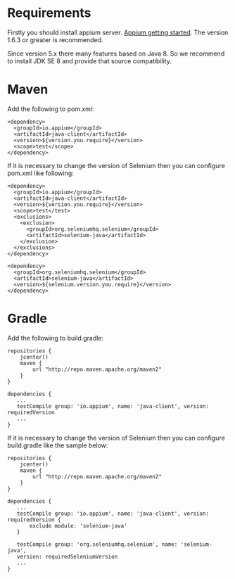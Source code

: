 # Requirements

Firstly you should install appium server. [Appium getting started](http://appium.io/getting-started.html). The version 1.6.3 or greater is recommended.

Since version 5.x there many features based on Java 8. So we recommend to install JDK SE 8 and provide that source compatibility.

# Maven

Add the following to pom.xml:

```
<dependency>
  <groupId>io.appium</groupId>
  <artifactId>java-client</artifactId>
  <version>${version.you.require}</version>
  <scope>test</scope>
</dependency>
```

If it is necessary to change the version of Selenium then you can configure pom.xml like following:

```
<dependency>
  <groupId>io.appium</groupId>
  <artifactId>java-client</artifactId>
  <version>${version.you.require}</version>
  <scope>test</test>
  <exclusions>
    <exclusion>
      <groupId>org.seleniumhq.selenium</groupId>
      <artifactId>selenium-java</artifactId>
    </exclusion>
  </exclusions>
</dependency>

<dependency>
  <groupId>org.seleniumhq.selenium</groupId>
  <artifactId>selenium-java</artifactId>
  <version>${selenium.version.you.require}</version>
</dependency>
```

# Gradle

Add the following to build.gradle:

```
repositories {
    jcenter()
    maven {
        url "http://repo.maven.apache.org/maven2"
    }
}

dependencies {
   ...
   testCompile group: 'io.appium', name: 'java-client', version: requiredVersion
   ...
}   
```

If it is necessary to change the version of Selenium then you can configure build.gradle like the sample below:

```
repositories {
    jcenter()
    maven {
        url "http://repo.maven.apache.org/maven2"
    }
}

dependencies {
   ...
   testCompile group: 'io.appium', name: 'java-client', version: requiredVersion {
       exclude module: 'selenium-java'
   }
   
   testCompile group: 'org.seleniumhq.selenium', name: 'selenium-java', 
   version: requiredSeleniumVersion
   ...
}   
```

